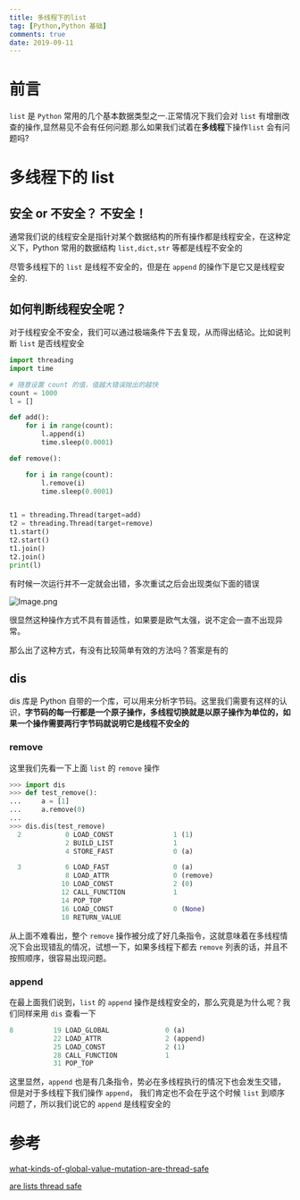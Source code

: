 ```yaml
---
title: 多线程下的list
tag: [Python,Python 基础]
comments: true
date: 2019-09-11
---
```




# 前言

`list` 是  `Python`  常用的几个基本数据类型之一.正常情况下我们会对 `list` 有增删改查的操作,显然易见不会有任何问题.那么如果我们试着在**多线程**下操作`list` 会有问题吗?

# 多线程下的 list

## 安全 or 不安全？ 不安全！

通常我们说的线程安全是指针对某个数据结构的所有操作都是线程安全，在这种定义下，Python 常用的数据结构 `list,dict,str` 等都是线程不安全的

尽管多线程下的 `list` 是线程不安全的，但是在 `append` 的操作下是它又是线程安全的.

## 如何判断线程安全呢？

对于线程安全不安全，我们可以通过极端条件下去复现，从而得出结论。比如说判断 `list` 是否线程安全

```python
import threading
import time

# 随意设置 count 的值，值越大错误抛出的越快
count = 1000
l = []

def add():
    for i in range(count):
        l.append(i)
        time.sleep(0.0001)

def remove():

    for i in range(count):
        l.remove(i)
        time.sleep(0.0001)


t1 = threading.Thread(target=add)
t2 = threading.Thread(target=remove)
t1.start()
t2.start()
t1.join()
t2.join()
print(l)
```

有时候一次运行并不一定就会出错，多次重试之后会出现类似下面的错误

![Image.png](http://ww1.sinaimg.cn/large/d9e82fa4ly1g6vnjzuaxfj20m6054jrw.jpg)

很显然这种操作方式不具有普适性，如果要是欧气太强，说不定会一直不出现异常。

那么出了这种方式，有没有比较简单有效的方法吗？答案是有的

## dis

dis 库是 Python 自带的一个库，可以用来分析字节码。这里我们需要有这样的认识，**字节码的每一行都是一个原子操作，多线程切换就是以原子操作为单位的，如果一个操作需要两行字节码就说明它是线程不安全的**

### remove

这里我们先看一下上面 `list` 的 `remove` 操作

```python
>>> import dis
>>> def test_remove():
...     a = [1]
...     a.remove(0)
... 
>>> dis.dis(test_remove)
  2           0 LOAD_CONST               1 (1)
              2 BUILD_LIST               1
              4 STORE_FAST               0 (a)

  3           6 LOAD_FAST                0 (a)
              8 LOAD_ATTR                0 (remove)
             10 LOAD_CONST               2 (0)
             12 CALL_FUNCTION            1
             14 POP_TOP
             16 LOAD_CONST               0 (None)
             18 RETURN_VALUE
```

从上面不难看出，整个 `remove` 操作被分成了好几条指令，这就意味着在多线程情况下会出现错乱的情况，试想一下，如果多线程下都去 `remove` 列表的话，并且不按照顺序，很容易出现问题。

### append

在最上面我们说到，`list` 的 `append` 操作是线程安全的，那么究竟是为什么呢？我们同样来用 `dis` 查看一下

```python
8          19 LOAD_GLOBAL              0 (a)
           22 LOAD_ATTR                2 (append)
           25 LOAD_CONST               2 (1)
           28 CALL_FUNCTION            1
           31 POP_TOP    
```

这里显然，`append` 也是有几条指令，势必在多线程执行的情况下也会发生交错，但是对于多线程下我们操作 `append`， 我们肯定也不会在乎这个时候 `list` 到顺序问题了，所以我们说它的 `append` 是线程安全的

# 参考

[what-kinds-of-global-value-mutation-are-thread-safe](https://docs.python.org/3/faq/library.html#what-kinds-of-global-value-mutation-are-thread-safe)

[are lists thread safe](https://stackoverflow.com/questions/6319207/are-lists-thread-safe/19728536#19728536)





